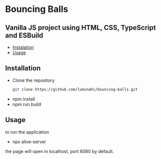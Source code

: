 # Bouncing Balls

## Vanilla JS project using HTML, CSS, TypeScript and ESBuild

- [Instalation](#Installation)
- [Usage](#Usage)

## Installation

- Clone the repository
   ```bash
   git clone https://github.com/luminahi/bouncing-balls.git
   ```
- npm install
- npm run build 

## Usage

to run the application

- npx alive-server

the page will open
in localhost, port 8080 by default.
